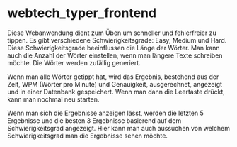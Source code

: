 # webtech_typer_frontend

Diese Webanwendung dient zum Üben um schneller und fehlerfreier zu tippen. 
Es gibt verschiedene Schwierigkeitsgrade: Easy, Medium und Hard.
Diese Schwierigkeitsgrade beeinflussen die Länge der Wörter.
Man kann auch die Anzahl der Wörter einstellen, wenn man längere Texte schreiben möchte.
Die Wörter werden zufällig generiert.

Wenn man alle Wörter getippt hat, wird das Ergebnis, bestehend aus der Zeit, WPM (Wörter pro Minute) und 
Genauigkeit, ausgerechnet, angezeigt und in einer Datenbank gespeichert.
Wenn man dann die Leertaste drückt, kann man nochmal neu starten.

Wenn man sich die Ergebnisse anzeigen lässt, werden die letzten 5 Ergebnisse und 
die besten 3 Ergebnisse basierend auf dem Schwierigkeitsgrad angezeigt. 
Hier kann man auch aussuchen von welchem Schwierigkeitsgrad man die Ergebnisse sehen möchte.